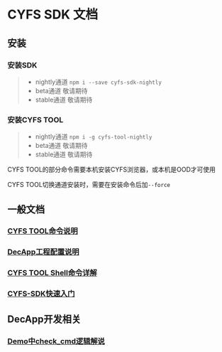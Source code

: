 # CYFS SDK 文档

## 安装

### 安装SDK
> - nightly通道 `npm i --save cyfs-sdk-nightly`
> - beta通道 敬请期待
> - stable通道 敬请期待

### 安装CYFS TOOL
> - nightly通道 `npm i -g cyfs-tool-nightly`
> - beta通道 敬请期待
> - stable通道 敬请期待

CYFS TOOL的部分命令需要本机安装CYFS浏览器，或本机是OOD才可使用

CYFS TOOL切换通道安装时，需要在安装命令后加`--force`

## 一般文档

### [CYFS TOOL命令说明](./sdk命令.md)

### [DecApp工程配置说明](./cyfs工程配置.md)

### [CYFS TOOL Shell命令详解](./CYFS-SHELL使用.md)

### [CYFS-SDK快速入门](./CYFS-SDK快速入门.md)

## DecApp开发相关

### [Demo中check_cmd逻辑解说](DecApp/check_cmd%E8%A7%A3%E8%AF%B4.md)